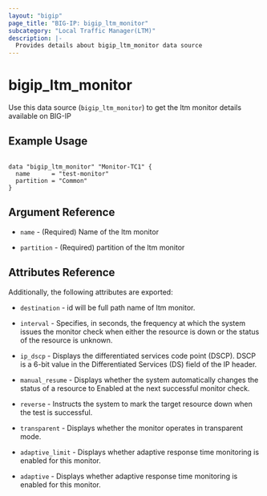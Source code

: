 ```yaml
---
layout: "bigip"
page_title: "BIG-IP: bigip_ltm_monitor"
subcategory: "Local Traffic Manager(LTM)"
description: |-
  Provides details about bigip_ltm_monitor data source
---
```


# bigip\_ltm\_monitor

Use this data source (`bigip_ltm_monitor`) to get the ltm monitor details available on BIG-IP
 
 
## Example Usage
```hcl

data "bigip_ltm_monitor" "Monitor-TC1" {
  name      = "test-monitor"
  partition = "Common"
}

```      

## Argument Reference

* `name` - (Required) Name of the ltm monitor

* `partition` - (Required) partition of the ltm monitor


## Attributes Reference

Additionally, the following attributes are exported:

* `destination` - id will be full path name of ltm monitor.

* `interval` - Specifies, in seconds, the frequency at which the system issues the monitor check when either the resource is down or the status of the resource is unknown.

* `ip_dscp` - Displays the differentiated services code point (DSCP). DSCP is a 6-bit value in the Differentiated Services (DS) field of the IP header.

* `manual_resume` - Displays whether the system automatically changes the status of a resource to Enabled at the next successful monitor check.

* `reverse` - Instructs the system to mark the target resource down when the test is successful.

* `transparent` - Displays whether the monitor operates in transparent mode.

* `adaptive_limit` - Displays whether adaptive response time monitoring is enabled for this monitor.

* `adaptive` - Displays whether adaptive response time monitoring is enabled for this monitor.
